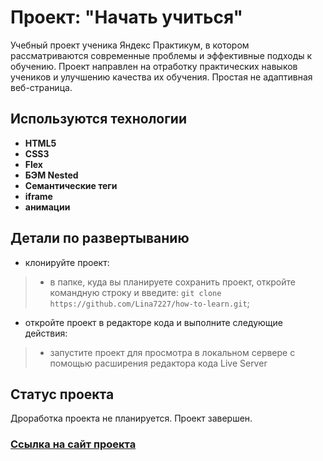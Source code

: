 # Проект: "Начать учиться"

Учебный проект ученика Яндекс Практикум, в котором рассматриваются современные проблемы и эффективные подходы к обучению. Проект направлен на отработку практических навыков учеников и улучшению качества их обучения.
Простая не адаптивная веб-страница.

## Используются технологии

 - **HTML5**
 - **CSS3**
 - **Flex**
 - **БЭМ Nested**
 - **Семантические теги**
 - **iframe**
 - **анимации**


## Детали по развертыванию

- клонируйте проект:
> - в папке, куда вы планируете сохранить проект, откройте командную строку и введите: `git clone https://github.com/Lina7227/how-to-learn.git`;

- откройте проект в редакторе кода и выполните следующие действия:
> - запустите проект для просмотра в локальном сервере с помощью расширения редактора кода Live Server


## Статус проекта

Дроработка проекта не планируется. Проект завершен.


### [Ссылка на сайт проекта](https://lina7227.github.io/how-to-learn/)
